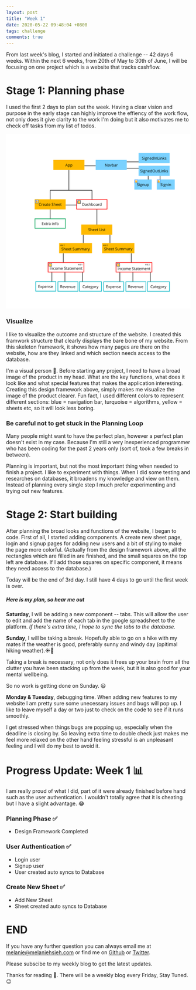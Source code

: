 ```yaml
---
layout: post
title: "Week 1"
date: 2020-05-22 09:48:04 +0800
tags: challenge
comments: true
---
```


From last week's blog, I started and initiated a challenge -- 42 days 6 weeks. Within the next 6 weeks, from 20th of May to 30th of June, I will be focusing on one project which is a website that tracks cashflow.

# Stage 1: Planning phase

I used the first 2 days to plan out the week. Having a clear vision and purpose in the early stage can highly improve the effiency of the work flow, not only does it give clarity to the work I'm doing but it also motivates me to check off tasks from my list of todos.

<img src="/img/42days/design.png" alt="design" width='700'>

### Visualize

I like to visualize the outcome and structure of the website. I created this framwork structure that clearly displays the bare bone of my website. From this skeleton framework, it shows how many pages are there on the website, how are they linked and which section needs access to the database.

I'm a visual person 👀. Before starting any project, I need to have a broad image of the product in my head. What are the key functions, what does it look like and what special features that makes the application interesting. Creating this design framework above, simply makes me visualize the image of the product clearer. Fun fact, I used different colors to represent different sections: blue = navigation bar, turquoise = algorithms, yellow = sheets etc, so it will look less boring.

### Be careful not to get stuck in the Planning Loop

Many people might want to have the perfect plan, however a perfect plan doesn't exist in my case. Because I'm still a very inexperienced programmer who has been coding for the past 2 years only (sort of, took a few breaks in between).

Planning is important, but not the most important thing when needed to finish a project. I like to experiment with things. When I did some testing and researches on databases, it broadens my knowledge and view on them. Instead of planning every single step I much prefer experimenting and trying out new features.

# Stage 2: Start building

After planning the broad looks and functions of the website, I began to code. First of all, I started adding components. A create new sheet page, login and signup pages for adding new users and a bit of styling to make the page more colorful. (Actually from the design framework above, all the rectangles which are filled in are finished, and the small squares on the top left are database. If I add those squares on specific component, it means they need access to the database.)

Today will be the end of 3rd day. I still have 4 days to go until the first week is over.

##### Here is my plan, so hear me out

**Saturday**, I will be adding a new component -- tabs. This will allow the user to edit and add the name of each tab in the google spreadsheet to the platform. _If there's extra time, I hope to sync the tabs to the database._

**Sunday**, I will be taking a break. Hopefully able to go on a hike with my mates if the weather is good, preferably sunny and windy day (opitimal hiking weather).☀️💨

Taking a break is necessary, not only does it frees up your brain from all the clutter you have been stacking up from the week, but it is also good for your mental wellbeing.

So no work is getting done on Sunday. 😃

**Monday & Tuesday**, debugging time. When adding new features to my website I am pretty sure some unecessary issues and bugs will pop up. I like to leave myself a day or two just to check on the code to see if it runs smoothly.

I get stressed when things bugs are popping up, especially when the deadline is closing by. So leaving extra time to double check just makes me feel more relaxed on the other hand feeling stressful is an unpleasant feeling and I will do my best to avoid it.

# Progress Update: Week 1 📊

I am really proud of what I did, part of it were already finished before hand such as the user authentication. I wouldn't totally agree that it is cheating but I have a slight advantage. 😂

### Planning Phase ✅

- Design Framework Completed

### User Authentication ✅

- Login user
- Signup user
- User created auto syncs to Database

### Create New Sheet ✅

- Add New Sheet
- Sheet created auto syncs to Database

# END

If you have any further question you can always email me at <melanie@melaniehsieh.com> or find me on [Github](https://github.com/melaniehsieh) or [Twitter](https://twitter.com/melaniehsieh).

Please subscibe to my weekly blog to get the latest updates.

Thanks for reading 👀. There will be a weekly blog every Friday, Stay Tuned.😉
